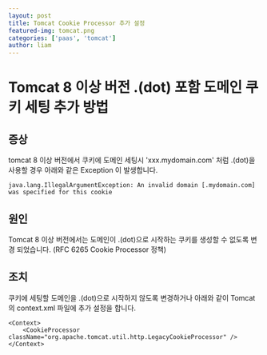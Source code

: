 ```yaml
---
layout: post
title: Tomcat Cookie Processor 추가 설정
featured-img: tomcat.png
categories: ['paas', 'tomcat']
author: liam
---
```



# Tomcat 8 이상 버전 .(dot) 포함 도메인 쿠키 세팅 추가 방법

## 증상
tomcat 8 이상 버전에서 쿠키에 도메인 세팅시 'xxx.mydomain.com' 처럼 .(dot)을 사용할 경우 아래와 같은 Exception 이 발생합니다.

```
java.lang.IllegalArgumentException: An invalid domain [.mydomain.com] was specified for this cookie
```

## 원인
Tomcat 8 이상 버전에서는 도메인이 .(dot)으로 시작하는 쿠키를 생성할 수 없도록 변경 되었습니다. (RFC 6265 Cookie Processor 정책)

## 조치
쿠키에 세팅할 도메인을 .(dot)으로 시작하지 않도록 변경하거나 아래와 같이 Tomcat의 context.xml 파일에 추가 설정을 합니다.

```
<Context>
    <CookieProcessor className="org.apache.tomcat.util.http.LegacyCookieProcessor" />
</Context>
```